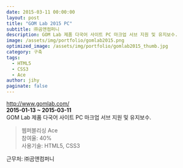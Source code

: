 ```yaml
---
date: 2015-03-11 00:00:00
layout: post
title: "GOM Lab 2015 PC"
subtitle: ㈜곰앤컴퍼니
description: GOM Lab 제품 다국어 사이트 PC 마크업 서브 지원 및 유지보수.
image: /assets/img/portfolio/gomlab2015.png
optimized_image: /assets/img/portfolio/gomlab2015_thumb.jpg
category: 구축
tags:
  - HTML5
  - CSS3
  - Ace
author: jihy
paginate: false
---
```


<a href="http://www.gomlab.com/">http://www.gomlab.com/</a><br>
**2015-01-13 ~ 2015-03-11** <br>
GOM Lab 제품 다국어 사이트 PC 마크업 서브 지원 및 유지보수.

> 웹퍼블리싱 Ace <br>
참여율: 40% <br>
사용기술: HTML5, CSS3

근무처: ㈜곰앤컴퍼니